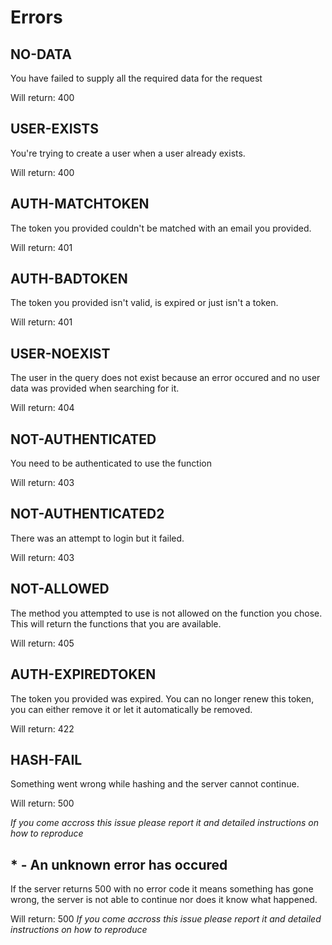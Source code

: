 ﻿        
# Errors

## NO-DATA
You have failed to supply all the required data for the request


Will return: 400

## USER-EXISTS
You're trying to create a user when a user already exists.


Will return: 400

## AUTH-MATCHTOKEN
The token you provided couldn't be matched with an email you provided.


Will return: 401

## AUTH-BADTOKEN
The token you provided isn't valid, is expired or just isn't a token.


Will return: 401

## USER-NOEXIST
The user in the query does not exist because an error occured and no user data was provided when searching for it.


Will return: 404

## NOT-AUTHENTICATED
You need to be authenticated to use the function


Will return: 403

## NOT-AUTHENTICATED2
There was an attempt to login but it failed.


Will return: 403

## NOT-ALLOWED
The method you attempted to use is not allowed on the function you chose. This will return the functions that you are available.


Will return: 405

## AUTH-EXPIREDTOKEN
The token you provided was expired. You can no longer renew this token, you can either remove it or let it automatically be removed.


Will return: 422

## HASH-FAIL
Something went wrong while hashing and the server cannot continue.


Will return: 500

*If you come accross this issue please report it and detailed instructions on how to reproduce*

## * - An unknown error has occured
If the server returns 500 with no error code it means something has gone wrong, the server is not able to continue nor does it know what happened.

Will return: 500
*If you come accross this issue please report it and detailed instructions on how to reproduce*